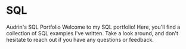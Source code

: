 # SQL
Audrin's SQL Portfolio
Welcome to my SQL portfolio! Here, you'll find a collection of SQL examples I've written. Take a look around, and don't hesitate to reach out if you have any questions or feedback.
